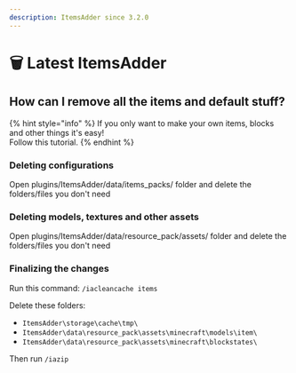 ```yaml
---
description: ItemsAdder since 3.2.0
---
```


# 🗑 Latest ItemsAdder

## How can I remove all the items and default stuff?

{% hint style="info" %}
If you only want to make your own items, blocks and other things it's easy!\
Follow this tutorial.
{% endhint %}

### Deleting configurations

Open plugins/ItemsAdder/data/items\_packs/ folder and delete the folders/files you don't need

### Deleting models, textures and other assets

Open plugins/ItemsAdder/data/resource\_pack/assets/ folder and delete the folders/files you don't need

### Finalizing the changes

Run this command: `/iacleancache items`

Delete these folders:

- `ItemsAdder\storage\cache\tmp\`
- `ItemsAdder\data\resource_pack\assets\minecraft\models\item\`
- `ItemsAdder\data\resource_pack\assets\minecraft\blockstates\`

Then run `/iazip`


